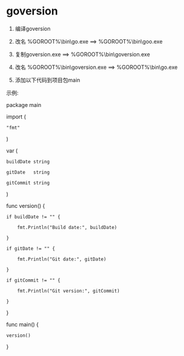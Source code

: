 # goversion

1. 编译goversion
2. 改名 %GOROOT%\bin\go.exe ==> %GOROOT%\bin\goo.exe
3. 复制goversion.exe ==> %GOROOT%\bin\goversion.exe
4. 改名 %GOROOT%\bin\goversion.exe ==> %GOROOT%\bin\go.exe

5. 添加以下代码到项目包main


示例:

package main


import (

	"fmt"
	
)

var (

	buildDate string
	
	gitDate   string
	
	gitCommit string
	
)



func version() {

	if buildDate != "" {
	
		fmt.Println("Build date:", buildDate)
		
	}
	
	if gitDate != "" {
	
		fmt.Println("Git date:", gitDate)
		
	}
	
	if gitCommit != "" {
	
		fmt.Println("Git version:", gitCommit)
		
	}
	
}


func main() {

	version()
	
}
